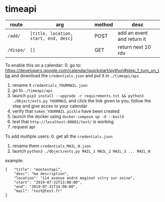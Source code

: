 # timeapi

route | arg | method | desc |
-|-|-|-|
`/add/` | `[title, location, start, end, desc]` | POST | add an event and return it
`/dispo/` | `[]` | GET | return next 10 rdv

To enable this on a calendar:
0. go to: https://developers.google.com/calendar/quickstart/python#step_1_turn_on_the and download the `credentials.json` and put it in `./timeapi/api`
1. rename it `credentials_YOURMAIL.json`
2. go to `./timeapi/api`
3. launch `pip3 install --upgrade -r requirements.txt && python3 ./Object/evts.py YOURMAIL` and click the link given to you, follow the step and give acces to your calendar
4. verify that `token_YOURMAIL.pickle` have been created
5. launch the docker using `docker-compose up -d --build`
6. test that `http://localhost:80801/test/` is working
7. request api


To add multiple users:
0. get all the `credentials.json`
1. rename them `credentials_MAIL_N.json`
3. launch `python3 ./Object/evts.py MAIL_1 MAIL_2 MAIL_3 ... MAIL_N`

example:
```
{	"title": "montestapi",
	"desc": "ma description",
	"location": "114 avenue andré maginot vitry sur seine",
	"start": "2019-07-31T13:00:00",
	"end": "2019-07-31T14:00:00",
	"mail": "test@test.fr"
}
```
